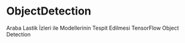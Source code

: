 # ObjectDetection
Araba Lastik İzleri ile Modellerinin Tespit Edilmesi
TensorFlow Object Detection 
